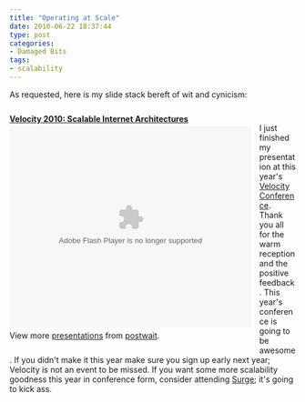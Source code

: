 ```yaml
---
title: "Operating at Scale"
date: 2010-06-22 18:37:44
type: post
categories:
- Damaged Bits
tags:
- scalability
---
```


<div><p>As requested, here is my slide stack bereft of wit and cynicism:</p>  <div style="float:left; margin: 0em 1em 1em 0em; width:425px" id="__ss_4577045"><strong style="display:block;margin:12px 0 4px"><a href="http://www.slideshare.net/postwait/velocity-2010-scalable-internet-architectures" title="Velocity 2010: Scalable Internet Architectures">Velocity 2010: Scalable Internet Architectures</a></strong><object id="__sse4577045" width="425" height="355"><param name="movie" value="http://static.slidesharecdn.com/swf/ssplayer2.swf?doc=sia2010-100622132939-phpapp02&stripped_title=velocity-2010-scalable-internet-architectures" /><param name="allowFullScreen" value="true"/><param name="allowScriptAccess" value="always"/><embed name="__sse4577045" src="http://static.slidesharecdn.com/swf/ssplayer2.swf?doc=sia2010-100622132939-phpapp02&stripped_title=velocity-2010-scalable-internet-architectures" type="application/x-shockwave-flash" allowscriptaccess="always" allowfullscreen="true" width="425" height="355"></embed></object><div style="padding:5px 0 12px">View more <a href="http://www.slideshare.net/">presentations</a> from <a href="http://www.slideshare.net/postwait">postwait</a>.</div></div>  <p style="margin-top: 3em">I just finished my presentation at this year's <a href="http://en.oreilly.com/velocity2010">Velocity Conference</a>.  Thank you all for the warm reception and the positive feedback.  This year's conference is going to be awesome.  If you didn't make it this year make sure you sign up early next year; Velocity is not an event to be missed.  If you want some more scalability goodness this year in conference form, consider attending <a href="http://omniti.com/surge/2010">Surge</a>; it's going to kick ass.</p>  <br style="clear:left;"/> </div>
